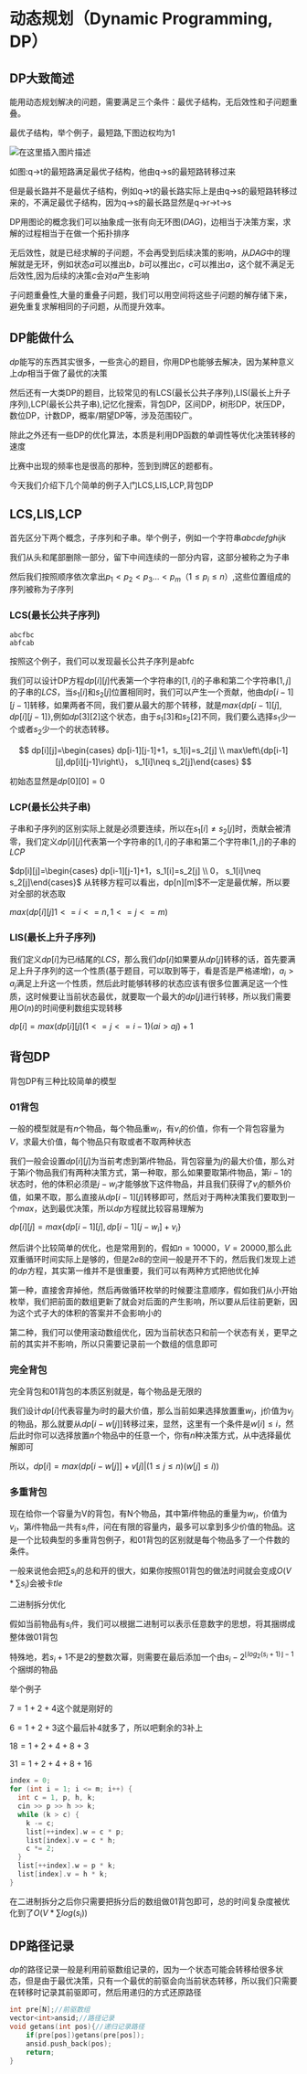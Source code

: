 # 动态规划（Dynamic Programming, DP）

## DP大致简述

能用动态规划解决的问题，需要满足三个条件：最优子结构，无后效性和子问题重叠。

最优子结构，举个例子，最短路,下图边权均为1

![在这里插入图片描述](https://cdnimg.copyfuture.com/imagesLocal/202007/21/202007211644199011m4fzbx5dpmoz1x_4.png)

如图:q->t的最短路满足最优子结构，他由q->s的最短路转移过来

但是最长路并不是最优子结构，例如q->t的最长路实际上是由q->s的最短路转移过来的，不满足最优子结构，因为q->s的最长路显然是q->r->t->s

DP用图论的概念我们可以抽象成一张有向无环图$(DAG)$，边相当于决策方案，求解的过程相当于在做一个拓扑排序

无后效性，就是已经求解的子问题，不会再受到后续决策的影响，从$DAG$中的理解就是无环，例如状态$a$可以推出$b$，$b$可以推出$c$，$c$可以推出$a$，这个就不满足无后效性,因为后续的决策$c$会对$a$产生影响

子问题重叠性,大量的重叠子问题，我们可以用空间将这些子问题的解存储下来，避免重复求解相同的子问题，从而提升效率。

## DP能做什么

$dp$能写的东西其实很多，一些贪心的题目，你用DP也能够去解决，因为某种意义上$dp$相当于做了最优的决策

然后还有一大类DP的题目，比较常见的有LCS(最长公共子序列),LIS(最长上升子序列),LCP(最长公共子串),记忆化搜索，背包DP，区间DP，树形DP，状压DP，数位DP，计数DP，概率/期望DP等，涉及范围较广。

除此之外还有一些DP的优化算法，本质是利用DP函数的单调性等优化决策转移的速度

比赛中出现的频率也是很高的那种，签到到牌区的题都有。

今天我们介绍下几个简单的例子入门LCS,LIS,LCP,背包DP

## LCS,LIS,LCP

首先区分下两个概念，子序列和子串。举个例子，例如一个字符串$abcdefghijk$

我们从头和尾部删除一部分，留下中间连续的一部分内容，这部分被称之为子串

然后我们按照顺序依次拿出$p_1<p_2<p_3...<p_m（1\leq p_i \leq n）$,这些位置组成的序列被称为子序列

### LCS(最长公共子序列)

```
abcfbc 
abfcab
```

按照这个例子，我们可以发现最长公共子序列是abfc

我们可以设计DP方程$dp[i][j]$代表第一个字符串的$[1,i]$的子串和第二个字符串$[1,j]$的子串的$LCS$，当$s_1[i]$和$s_2[j]$位置相同时，我们可以产生一个贡献，他由$dp[i-1][j-1]$转移，如果两者不同，我们要从最大的那个转移，就是$max\left\{dp[i-1][j],dp[i][j-1]\right\}$,例如$dp[3][2]$这个状态，由于$s_1[3]$和$s_2[2]$不同，我们要么选择$s_1$少一个或者$s_2$少一个的状态转移。

$$
dp[i][j]=\begin{cases} dp[i-1][j-1]+1，s_1[i]=s_2[j] \\ max\left\{dp[i-1][j],dp[i][j-1]\right\}， s_1[i]\neq s_2[j]\end{cases}
$$

初始态显然是$dp[0][0]=0$

### LCP(最长公共子串)

子串和子序列的区别实际上就是必须要连续，所以在$s_1[i]\neq s_2[j]$时，贡献会被清零，我们定义$dp[i][j]$代表第一个字符串的$[1,i]$的子串和第二个字符串$[1,j]$的子串的$LCP$

$dp[i][j]=\begin{cases} dp[i-1][j-1]+1，s_1[i]=s_2[j] \\ 0， s_1[i]\neq s_2[j]\end{cases}$
从转移方程可以看出，dp[n][m]$不一定是最优解，所以要对全部的状态取

$max(dp[i][j] 1<= i <= n , 1 <= j <= m)$

### LIS(最长上升子序列)

我们定义$dp[i]$为已$i$结尾的$LCS$，那么我们$dp[i]$如果要从$dp[j]$转移的话，首先要满足上升子序列的这一个性质(基于题目，可以取到等于，看是否是严格递增)，$a_i>a_j$满足上升这一个性质，然后此时能够转移的状态应该有很多位置满足这一个性质，这时候要让当前状态最优，就要取一个最大的$dp[j]$进行转移，所以我们需要用$O(n)$的时间便利数组实现转移

$dp[i] = max(dp[i][j] (1 <= j <= i - 1) (ai > aj) + 1$

## 背包DP

背包DP有三种比较简单的模型

### 01背包

一般的模型就是有$n$个物品，每个物品重$w_i$，有$v_i$的价值，你有一个背包容量为$V$，求最大价值，每个物品只有取或者不取两种状态

我们一般会设置$dp[i][j]$为当前考虑到第$i$件物品，背包容量为$j$的最大价值，那么对于第$i$个物品我们有两种决策方式，第一种取，那么如果要取第$i$件物品，第$i-1$的状态时，他的体积必须是$j-w_i$才能够放下这件物品，并且我们获得了$v_i$的额外价值，如果不取，那么直接从$dp[i-1][j]$转移即可，然后对于两种决策我们要取到一个$max$，达到最优决策，所以$dp$方程就比较容易理解为

$dp[i][j]=max\left\{dp[i-1][j],dp[i-1][j-w_i]+v_i \right\}$

然后讲个比较简单的优化，也是常用到的，假如$n=10000，V=20000$,那么此双重循环时间实际上是够的，但是$2e8$的空间一般是开不下的，然后我们发现上述的$dp$方程，其实第一维并不是很重要，我们可以有两种方式把他优化掉

第一种，直接舍弃掉他，然后再做循环枚举的时候要注意顺序，假如我们从小开始枚举，我们把前面的数组更新了就会对后面的产生影响，所以要从后往前更新，因为这个式子大的体积的答案并不会影响小的

第二种，我们可以使用滚动数组优化，因为当前状态只和前一个状态有关，更早之前的其实并不影响，所以只需要记录前一个数组的信息即可

### 完全背包

完全背包和01背包的本质区别就是，每个物品是无限的

我们设计$dp[i]$代表容量为$i$时的最大价值，那么当前如果选择放置重$w_j$，j价值为$v_j$的物品，那么就要从$dp[i-w[j]]$转移过来，显然，这里有一个条件是$w[i]\leq i$，然后此时你可以选择放置$n$个物品中的任意一个，你有$n$种决策方式，从中选择最优解即可

所以，$dp[i]=max(dp[i-w[j]]+v[j]|(1 \leq j \leq n) (w[j] \leq i))$

### 多重背包

现在给你一个容量为V的背包，有N个物品，其中第$i$件物品的重量为$w_i$，价值为$v_i$，第$i$件物品一共有$s_i$件，问在有限的容量内，最多可以拿到多少价值的物品。这是一个比较典型的多重背包例子，和01背包的区别就是每个物品多了一个件数的条件。

一般来说他会把$\sum s_i$的总和开的很大，如果你按照01背包的做法时间就会变成$O(V*\sum s_i)$会被卡$tle$

二进制拆分优化

假如当前物品有$s_i$件，我们可以根据二进制可以表示任意数字的思想，将其捆绑成整体做01背包

特殊地，若$s_i+1$不是$2$的整数次幂，则需要在最后添加一个由$s_i-2^{\lfloor log_2(s_i+1) \rfloor-1}$个捆绑的物品

举个例子

$7=1+2+4$这个就是刚好的

$6=1+2+3$这个最后补4就多了，所以吧剩余的3补上

$18=1+2+4+8+3$

$31=1+2+4+8+16$

```c++
index = 0;
for (int i = 1; i <= m; i++) {
  int c = 1, p, h, k;
  cin >> p >> h >> k;
  while (k > c) {
    k -= c;
    list[++index].w = c * p;
    list[index].v = c * h;
    c *= 2;
  }
  list[++index].w = p * k;
  list[index].v = h * k;
}
```

在二进制拆分之后你只需要把拆分后的数组做01背包即可，总的时间复杂度被优化到了$O(V*\sum log(s_i))$

## DP路径记录

$dp$的路径记录一般是利用前驱数组记录的，因为一个状态可能会转移给很多状态，但是由于最优决策，只有一个最优的前驱会向当前状态转移，所以我们只需要在转移时记录其前驱即可，然后用递归的方式还原路径

```c++
int pre[N];//前驱数组
vector<int>ansid;//路径记录
void getans(int pos){//递归记录路径
    if(pre[pos])getans(pre[pos]);
    ansid.push_back(pos);
    return;
}
```
